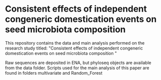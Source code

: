 # Consistent effects of independent congeneric domestication events on seed microbiota composition 
This repository contains the data and main analysis performed on the research study titled: "Consistent effects of independent congeneric domestication events on seed microbiota composition "

Raw sequences are deposited in ENA, but phyloseq objects are available from the data folder. Scripts used for the main analysis of this paper are found in folders multivariate and Random_Forest


